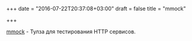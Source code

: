 +++
date = "2016-07-22T20:37:08+03:00"
draft = false
title = "mmock"

+++

<p><a href="https://github.com/jmartin82/mmock">mmock</a>&nbsp;- Тулза для тестирования HTTP сервисов.</p>

